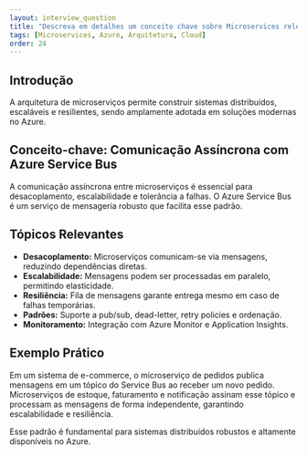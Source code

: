 ```yaml
---
layout: interview_question
title: "Descreva em detalhes um conceito chave sobre Microservices relevante para arquitetura no Azure."
tags: [Microservices, Azure, Arquitetura, Cloud]
order: 24
---
```


## Introdução

A arquitetura de microserviços permite construir sistemas distribuídos, escaláveis e resilientes, sendo amplamente adotada em soluções modernas no Azure.

## Conceito-chave: Comunicação Assíncrona com Azure Service Bus

A comunicação assíncrona entre microserviços é essencial para desacoplamento, escalabilidade e tolerância a falhas. O Azure Service Bus é um serviço de mensageria robusto que facilita esse padrão.

## Tópicos Relevantes

- **Desacoplamento:** Microserviços comunicam-se via mensagens, reduzindo dependências diretas.
- **Escalabilidade:** Mensagens podem ser processadas em paralelo, permitindo elasticidade.
- **Resiliência:** Fila de mensagens garante entrega mesmo em caso de falhas temporárias.
- **Padrões:** Suporte a pub/sub, dead-letter, retry policies e ordenação.
- **Monitoramento:** Integração com Azure Monitor e Application Insights.

## Exemplo Prático

Em um sistema de e-commerce, o microserviço de pedidos publica mensagens em um tópico do Service Bus ao receber um novo pedido. Microserviços de estoque, faturamento e notificação assinam esse tópico e processam as mensagens de forma independente, garantindo escalabilidade e resiliência.

Esse padrão é fundamental para sistemas distribuídos robustos e altamente disponíveis no Azure.
